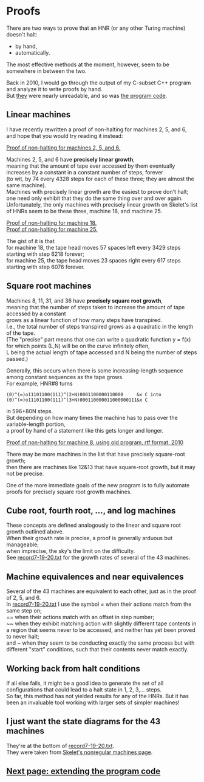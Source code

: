 # Proofs

There are two ways to prove that an HNR (or any other Turing machine) doesn't halt:  
- by hand,
- automatically.

The most effective methods at the moment, however, seem to be somewhere in between the two.

Back in 2010, I would go through the output of my C-subset C++ program and analyze it to write proofs by hand.  
But [they](../Turing2010/proofs) were nearly unreadable, and so was [the program code](../Turing2010).

## Linear machines

I have recently rewritten a proof of non-halting for machines 2, 5, and 6,  
and hope that you would try reading it instead:

[Proof of non-halting for machines 2, 5, and 6.](../proofs/proof2and5and6.txt)

Machines 2, 5, and 6 have __precisely linear growth__,  
meaning that the amount of tape ever accessed by them eventually increases by a constant in a constant number of steps, forever  
(to wit, by 74 every 4328 steps for each of these three; they are almost the same machine).  
Machines with precisely linear growth are the easiest to prove don't halt;  
one need only exhibit that they do the same thing over and over again.  
Unfortunately, the only machines with precisely linear growth on Skelet's list of HNRs seem to be these three, machine 18, and machine 25.

[Proof of non-halting for machine 18.](../proofs/proof18.txt)  
[Proof of non-halting for machine 25.](../proofs/proof25.txt)

The gist of it is that  
for machine 18, the tape head moves 57 spaces left every 3429 steps starting with step 6218 forever;  
for machine 25, the tape head moves 23 spaces right every 617 steps starting with step 6076 forever.

## Square root machines

Machines 8, 11, 31, and 36 have __precisely square root growth__,  
meaning that the number of steps taken to increase the amount of tape accessed by a constant  
grows as a linear function of how many steps have transpired.  
I.e., the total number of steps transpired grows as a quadratic in the length of the tape.  
(The "precise" part means that one can write a quadratic function y = f(x)
for which points (L,N) will be on the curve infinitely often,  
L being the actual length of tape accessed and N being the number of steps passed.)

Generally, this occurs when there is some increasing-length sequence among constant sequences as the tape grows.  
For example, HNR#8 turns

    (0)^(∞)o11101100(111)^(2+N)0001100000110000     &x C into
    (0)^(∞)o11101100(111)^(3+N)000110000011000000111&x C
	
in 596+80N steps.  
But depending on how many times the machine has to pass over the variable-length portion,  
a proof by hand of a statement like this gets longer and longer.

[Proof of non-halting for machine 8, using old program, rtf format, 2010](../Turing2010/proofs/8/proof%20for%208th.rtf)

There may be more machines in the list that have precisely square-root growth;  
then there are machines like 12&13 that have square-root growth, but it may not be precise.

One of the more immediate goals of the new program is to fully automate proofs for precisely square root growth machines.

## Cube root, fourth root, ..., and log machines

These concepts are defined analogously to the linear and square root growth outlined above.  
When their growth rate is precise, a proof is generally arduous but manageable;  
when imprecise, the sky's the limit on the difficulty.  
See [record7-19-20.txt](record7-19-20.txt) for the growth rates of several of the 43 machines.

## Machine equivalences and near equivalences

Several of the 43 machines are equivalent to each other, just as in the proof of 2, 5, and 6.  
In [record7-19-20.txt](record7-19-20.txt) I use the symbol = when their actions match from the same step on;  
== when their actions match with an offset in step number;  
~~ when they exhibit matching action with slightly different tape contents in a region that seems never to be accessed, and neither has yet been proved to never halt;  
and ~ when they seem to be conducting exactly the same process but with different "start" conditions, such that their contents never match exactly.

## Working back from halt conditions

If all else fails, it might be a good idea to generate the set of all configurations that could lead to a halt state in 1, 2, 3,... steps.  
So far, this method has not yielded results for any of the HNRs. But it has been an invaluable tool working with larger sets of simpler machines!

## I just want the state diagrams for the 43 machines

They're at the bottom of [record7-19-20.txt](record7-19-20.txt).  
They were taken from [Skelet's nonregular machines page](https://skelet.ludost.net/bb/nreg.html).

## [Next page: extending the program code](extend.md)